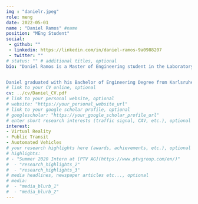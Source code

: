 ```yaml
---
img : "danielr.jpeg"
role: meng
date: 2022-05-01
name : "Daniel Ramos" #name
position: "MEng Student" 
social: 
 - github: ""
 - linkedin: https://linkedin.com/in/daniel-ramos-9a0988207
 - twitter: ""
# status: "" # additional titles, optional
bio: "Daniel Ramos is a Master of Engineering student in the Laboratory of Innovations in Transportation at Toronto Metropolitan University and Karlsruhe University of Applied Sciences supervised by Dr. Bilal Farooq. Daniel is part of the research team running an experiment investigating the interaction of pedestrians and autonomous vehicles using VR technology. The M.Eng. project focuses on data analysis based on the experiment’s outputs with python.


Daniel graduated with his Bachelor of Engineering Degree from Karlsruhe University of Applied Sciences in 2021 and began his M.Eng. in Civil Engineering at Karlsruhe University of Applied Sciences and Toronto Metropolitan University in 2021."
# link to your CV online, optional
cv: ../cv/Daniel_CV.pdf 
# link to your personal website, optional
# website: "https://your_personal_website_url" 
# link to your google scholar profile, optional
# googlescholar: "https://your_google_scholar_profile_url"
# enter short research interests (traffic signal, CAV, etc.), optional
interest: 
- Virtual Reality
- Public Transit
- Auotomated Vehicles
# your research highlights here (awards, achievements, etc.), optional
# highlights: 
# - "Summer 2020 Intern at [PTV AG](https://www.ptvgroup.com/en/)"
#  - "research_highlights_2"
#  - "research_highlights_3" 
# media headlines, newspaper articles etc..., optional
# media: 
#  - "media_blurb_1"
#  - "media_blurb_2" 
---
```

